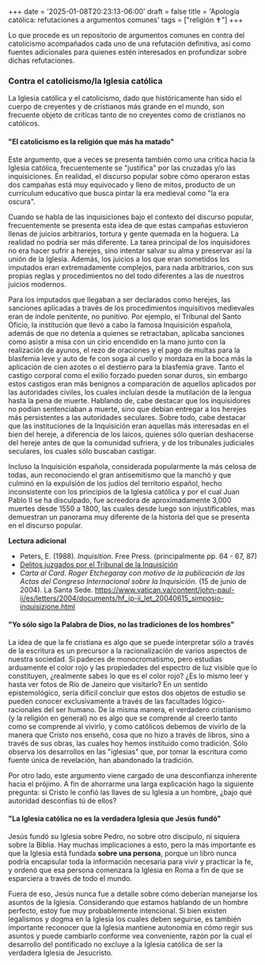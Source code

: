 +++
date = '2025-01-08T20:23:13-06:00'
draft = false
title = 'Apología católica: refutaciones a argumentos comunes'
tags = ["religión ✝️"]
+++

Lo que procede es un repositorio de argumentos comunes en contra del catolicismo acompañados cada uno de una refutación definitiva, así como fuentes adicionales para quienes estén interesados en profundizar sobre dichas refutaciones.

<!--
### Contra el cristianismo

***

-->

### Contra el catolicismo/la Iglesia católica

La Iglesia católica y el catolicismo, dado que históricamente han sido el cuerpo de creyentes y de cristianos más grande en el mundo, son frecuente objeto de críticas tanto de no creyentes como de cristianos no católicos.

#### "El catolicismo es la religión que más ha matado"

Este argumento, que a veces se presenta también como una crítica hacia la Iglesia católica, frecuentemente se "justifica" por las cruzadas y/o las inquisiciones. En realidad, el discurso popular sobre cómo operaron estas dos campañas está muy equivocado y lleno de mitos, producto de un currículum educativo que busca pintar la era medieval como "la era oscura".

<!-- Comenzando por las cruzadas, ... -->

<!-- Por otro lado, -->

Cuando se habla de las inquisiciones bajo el contexto del discurso popular, frecuentemente se presenta esta idea de que estas campañas estuvieron llenas de juicios arbitrarios, tortura y gente quemada en la hoguera. La realidad no podría ser más diferente. La tarea principal de los inquisidores no era hacer sufrir a herejes, sino intentar salvar su alma y preservar así la unión de la Iglesia. Además, los juicios a los que eran sometidos los imputados eran extremadamente complejos, para nada arbitrarios, con sus propias reglas y procedimientos no del todo diferentes a las de nuestros juicios modernos. 

Para los imputados que llegaban a ser declarados como herejes, las sanciones aplicadas a través de los procedimientos inquisitivos medievales eran de índole penitente, no punitivo. Por ejemplo, el Tribunal del Santo Oficio, la institución que llevó a cabo la famosa Inquisición española, además de que no detenía a quienes se retractaban, aplicaba sanciones como asistir a misa con un cirio encendido en la mano junto con la realización de ayunos, el rezo de oraciones y el pago de multas para la blasfemia leve y auto de fe con soga al cuello y mordaza en la boca más la aplicación de cien azotes o el destierro para la blasfemia grave. Tanto el castigo corporal como el exilio forzado pueden sonar duros, sin embargo estos castigos eran más benignos a comparación de aquellos aplicados por las autoridades civiles, los cuales incluían desde la mutilación de la lengua hasta la pena de muerte. Hablando de, cabe destacar que los inquisidores no podían sentenciaban a muerte, sino que debían entregar a los herejes más persistentes a las autoridades seculares. Sobre todo, cabe destacar que las instituciones de la Inquisición eran aquellas más interesadas en el bien del hereje, a diferencia de los laicos, quienes sólo querían deshacerse del hereje antes de que la comunidad sufriera, y de los tribunales judiciales seculares, los cuales sólo buscaban castigar.

Incluso la Inquisición española, considerada popularmente la más celosa de todas, aun reconociendo el gran antisemitismo que la manchó y que culminó en la expulsión de los judíos del territorio español, hecho inconsistente con los principios de la Iglesia católica y por el cual Juan Pablo II se ha disculpado, fue acreedora de aproximadamente 3,000 muertes desde 1550 a 1800, las cuales desde luego son injustificables, mas demuestran un panorama muy diferente de la historia del que se presenta en el discurso popular.


**Lectura adicional**
- Peters, E. (1988). *Inquisition*. Free Press. (principalmente pp. 64 - 67, 87)
- [Delitos juzgados por el Tribunal de la Inquisición](https://www.congreso.gob.pe/Docs/participacion/museo/Inquisicion/files/delitos-juzgados1.pdf)
- *Carta al Card. Roger Etchegaray con motivo de la publicación de las Actas del Congreso Internacional sobre la Inquisición*. (15 de junio de 2004). La Santa Sede. https://www.vatican.va/content/john-paul-ii/es/letters/2004/documents/hf_jp-ii_let_20040615_simposio-inquisizione.html


#### "Yo sólo sigo la Palabra de Dios, no las tradiciones de los hombres"

La idea de que la fe cristiana es algo que se puede interpretar sólo a través de la escritura es un precursor a la racionalización de varios aspectos de nuestra sociedad. Si padeces de monocromatismo, pero estudias arduamente el color rojo y las propiedades del espectro de luz visible que lo constituyen, ¿realmente sabes lo que es el color rojo? ¿Es lo mismo leer y hasta ver fotos de Río de Janeiro que visitarlo? En un sentido epistemológico, sería difícil concluir que estos dos objetos de estudio se pueden conocer exclusivamente a través de las facultades lógico-racionales del ser humano. De la misma manera, el verdadero cristianismo (y la religión en general) no es algo que se comprende al creerlo tanto como se comprende al vivirlo, y como católicos debemos de vivirlo de la manera que Cristo nos enseñó, cosa que no hizo a través de libros, sino a través de sus obras, las cuales hoy hemos instituido como tradición. Sólo observa los desarrollos en las "iglesias" que, por tomar la escritura como fuente única de revelación, han abandonado la tradición.

Por otro lado, este argumento viene cargado de una desconfianza inherente hacia el prójimo. A fin de ahorrarme una larga explicación hago la siguiente pregunta: si Cristo le confió las llaves de su Iglesia a un hombre, ¿bajo qué autoridad desconfías tú de ellos?

#### "La Iglesia católica no es la verdadera Iglesia que Jesús fundó"

Jesús fundó su Iglesia sobre Pedro, no sobre otro discípulo,
ni siquiera sobre la Biblia. Hay muchas implicaciones a
esto, pero la más importante es que la Iglesia está fundada
**sobre una persona**, porque un libro nunca podría
encapsular toda la información necesaria para vivir y
practicar la fe, y ordenó que esa persona comenzara la
Iglesia en Roma a fin de que se esparciera a través de todo
el mundo.

Fuera de eso, Jesús nunca fue a detalle sobre cómo deberían
manejarse los asuntos de la Iglesia. Considerando que
estamos hablando de un hombre perfecto, estoy fue muy
probablemente intencional. Si bien existen legalismos y
dogma en la Iglesia los cuales deben seguirse, es también
importante reconocer que la Iglesia mantiene autonomía en
cómo regir sus asuntos y puede cambiarlo conforme vea
conveniente, razón por la cual el desarrollo del pontificado
no excluye a la Iglesia católica de ser la verdadera Iglesia
de Jesucristo.



